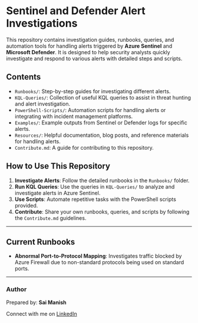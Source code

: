 # Sentinel and Defender Alert Investigations

This repository contains investigation guides, runbooks, queries, and automation tools for handling alerts triggered by **Azure Sentinel** and **Microsoft Defender**. It is designed to help security analysts quickly investigate and respond to various alerts with detailed steps and scripts.

## Contents

- `Runbooks/`: Step-by-step guides for investigating different alerts.
- `KQL-Queries/`: Collection of useful KQL queries to assist in threat hunting and alert investigation.
- `PowerShell-Scripts/`: Automation scripts for handling alerts or integrating with incident management platforms.
- `Examples/`: Example outputs from Sentinel or Defender logs for specific alerts.
- `Resources/`: Helpful documentation, blog posts, and reference materials for handling alerts.
- `Contribute.md`: A guide for contributing to this repository.

## How to Use This Repository

1. **Investigate Alerts**: Follow the detailed runbooks in the `Runbooks/` folder.
2. **Run KQL Queries**: Use the queries in `KQL-Queries/` to analyze and investigate alerts in Azure Sentinel.
3. **Use Scripts**: Automate repetitive tasks with the PowerShell scripts provided.
4. **Contribute**: Share your own runbooks, queries, and scripts by following the `Contribute.md` guidelines.

---

## Current Runbooks

- **Abnormal Port-to-Protocol Mapping**: Investigates traffic blocked by Azure Firewall due to non-standard protocols being used on standard ports.

---

### Author

Prepared by: **Sai Manish**

Connect with me on [LinkedIn](https://www.linkedin.com/in/manish-s-721384221)


